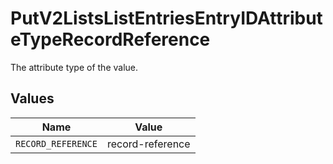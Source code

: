 # PutV2ListsListEntriesEntryIDAttributeTypeRecordReference

The attribute type of the value.


## Values

| Name               | Value              |
| ------------------ | ------------------ |
| `RECORD_REFERENCE` | record-reference   |